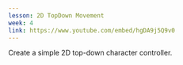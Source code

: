 ```yaml
---
lesson: 2D TopDown Movement
week: 4
link: https://www.youtube.com/embed/hgDA9j5Q9v0
---
```

Create a simple 2D top-down character controller.